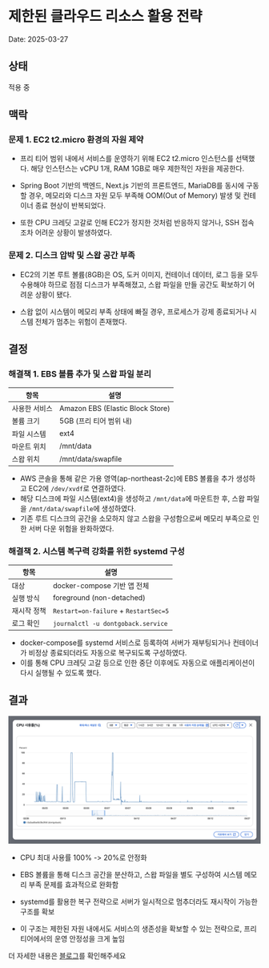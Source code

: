 # 제한된 클라우드 리소스 활용 전략

Date: 2025-03-27

## 상태

적용 중

## 맥락

### 문제 1. EC2 t2.micro 환경의 자원 제약

- 프리 티어 범위 내에서 서비스를 운영하기 위해 EC2 t2.micro 인스턴스를 선택했다. 해당 인스턴스는 vCPU 1개, RAM 1GB로 매우 제한적인 자원을 제공한다.

- Spring Boot 기반의 백엔드, Next.js 기반의 프론트엔드, MariaDB를 동시에 구동할 경우, 메모리와 디스크 자원 모두 부족해 OOM(Out of Memory) 발생 및 컨테이너 종료 현상이 반복되었다.

- 또한 CPU 크레딧 고갈로 인해 EC2가 정지한 것처럼 반응하지 않거나, SSH 접속조차 어려운 상황이 발생하였다.

### 문제 2. 디스크 압박 및 스왑 공간 부족

- EC2의 기본 루트 볼륨(8GB)은 OS, 도커 이미지, 컨테이너 데이터, 로그 등을 모두 수용해야 하므로 점점 디스크가 부족해졌고, 스왑 파일을 만들 공간도 확보하기 어려운 상황이 됐다.

- 스왑 없이 시스템이 메모리 부족 상태에 빠질 경우, 프로세스가 강제 종료되거나 시스템 전체가 멈추는 위험이 존재했다.

## 결정

### 해결책 1. EBS 볼륨 추가 및 스왑 파일 분리

| 항목          | 설명                             |
| ------------- | -------------------------------- |
| 사용한 서비스 | Amazon EBS (Elastic Block Store) |
| 볼륨 크기     | 5GB (프리 티어 범위 내)          |
| 파일 시스템   | ext4                             |
| 마운트 위치   | /mnt/data                        |
| 스왑 위치     | /mnt/data/swapfile               |

- AWS 콘솔을 통해 같은 가용 영역(ap-northeast-2c)에 EBS 볼륨을 추가 생성하고 EC2에 `/dev/xvdf`로 연결하였다.
- 해당 디스크에 파일 시스템(ext4)을 생성하고 `/mnt/data`에 마운트한 후, 스왑 파일을 `/mnt/data/swapfile`에 생성하였다.
- 기존 루트 디스크의 공간을 소모하지 않고 스왑을 구성함으로써 메모리 부족으로 인한 서버 다운 위험을 완화하였다.

### 해결책 2. 시스템 복구력 강화를 위한 systemd 구성

| 항목        | 설명                                  |
| ----------- | ------------------------------------- |
| 대상        | docker-compose 기반 앱 전체           |
| 실행 방식   | foreground (non-detached)             |
| 재시작 정책 | `Restart=on-failure` + `RestartSec=5` |
| 로그 확인   | `journalctl -u dontgoback.service`    |

- docker-compose를 systemd 서비스로 등록하여 서버가 재부팅되거나 컨테이너가 비정상 종료되더라도 자동으로 복구되도록 구성하였다.
- 이를 통해 CPU 크레딧 고갈 등으로 인한 중단 이후에도 자동으로 애플리케이션이 다시 실행될 수 있도록 했다.

## 결과

!["CPU 사용량 그래프"](./10-제한된-클라우드-리소스-활용-전략1.png)

- CPU 최대 사용률 100% -> 20%로 안정화

- EBS 볼륨을 통해 디스크 공간을 분산하고, 스왑 파일을 별도 구성하여 시스템 메모리 부족 문제를 효과적으로 완화함
- systemd를 활용한 복구 전략으로 서버가 일시적으로 멈추더라도 재시작이 가능한 구조를 확보
- 이 구조는 제한된 자원 내에서도 서비스의 생존성을 확보할 수 있는 전략으로, 프리 티어에서의 운영 안정성을 크게 높임

더 자세한 내용은 [블로그](https://keinmall.tistory.com/20)를 확인해주세요

